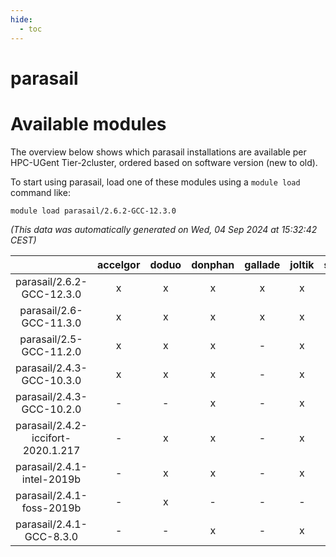 ```yaml
---
hide:
  - toc
---
```


parasail
========

# Available modules


The overview below shows which parasail installations are available per HPC-UGent Tier-2cluster, ordered based on software version (new to old).

To start using parasail, load one of these modules using a `module load` command like:

```shell
module load parasail/2.6.2-GCC-12.3.0
```

*(This data was automatically generated on Wed, 04 Sep 2024 at 15:32:42 CEST)*  

| |accelgor|doduo|donphan|gallade|joltik|shinx|skitty|
| :---: | :---: | :---: | :---: | :---: | :---: | :---: | :---: |
|parasail/2.6.2-GCC-12.3.0|x|x|x|x|x|x|x|
|parasail/2.6-GCC-11.3.0|x|x|x|x|x|-|x|
|parasail/2.5-GCC-11.2.0|x|x|x|-|x|-|x|
|parasail/2.4.3-GCC-10.3.0|x|x|x|-|x|-|x|
|parasail/2.4.3-GCC-10.2.0|-|-|x|-|x|-|-|
|parasail/2.4.2-iccifort-2020.1.217|-|x|x|-|x|-|x|
|parasail/2.4.1-intel-2019b|-|x|x|-|x|-|x|
|parasail/2.4.1-foss-2019b|-|x|-|-|-|-|-|
|parasail/2.4.1-GCC-8.3.0|-|-|x|-|x|-|x|
